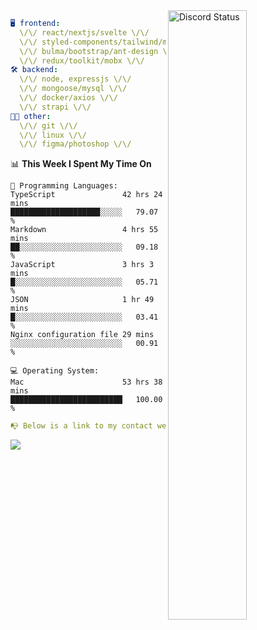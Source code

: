 
<a href="https://discord.com/users/279302975371870218" target="_blank">
    <img width="50%" align="right" alt="Discord Status" src="https://lanyard.cnrad.dev/api/279302975371870218?bg=161B22&borderRadius=5px%205px%200%200&hideTimestamp=true&idleMessage=Just%20chillin%27%20at%20the%20moment&animated=true">
</a>

```yaml
🖥️ frontend: 
  \/\/ react/nextjs/svelte \/\/
  \/\/ styled-components/tailwind/mui/
  \/\/ bulma/bootstrap/ant-design \/\/
  \/\/ redux/toolkit/mobx \/\/
🛠 backend: 
  \/\/ node, expressjs \/\/
  \/\/ mongoose/mysql \/\/
  \/\/ docker/axios \/\/
  \/\/ strapi \/\/
👨‍💻 other: 
  \/\/ git \/\/ 
  \/\/ linux \/\/
  \/\/ figma/photoshop \/\/
```
<!--START_SECTION:waka-->
📊 **This Week I Spent My Time On** 

```text
💬 Programming Languages: 
TypeScript               42 hrs 24 mins      ████████████████████░░░░░   79.07 % 
Markdown                 4 hrs 55 mins       ██░░░░░░░░░░░░░░░░░░░░░░░   09.18 % 
JavaScript               3 hrs 3 mins        █░░░░░░░░░░░░░░░░░░░░░░░░   05.71 % 
JSON                     1 hr 49 mins        █░░░░░░░░░░░░░░░░░░░░░░░░   03.41 % 
Nginx configuration file 29 mins             ░░░░░░░░░░░░░░░░░░░░░░░░░   00.91 % 

💻 Operating System: 
Mac                      53 hrs 38 mins      █████████████████████████   100.00 % 
```


<!--END_SECTION:waka-->
```yaml
📭 Below is a link to my contact website 
```
<a href="https://mxns.xyz" target="_black"> <img src="https://img.shields.io/badge/website-161B22?style=for-the-badge&logo=About.me&logoColor=white"></img> <a/>
